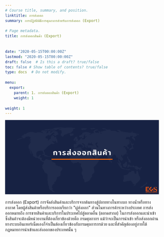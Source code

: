 ```yaml
---
# Course title, summary, and position.
linktitle: การส่งออก
summary: การปฏิบัติพิธีการศุลกากรสำหรับการส่งออก (Export)

# Page metadata.
title: การส่งออกสินค้า (Export)


date: "2020-05-15T00:00:00Z"
lastmod: "2020-05-15T00:00:00Z"
draft: false  # Is this a draft? true/false
toc: false # Show table of contents? true/false
type: docs  # Do not modify.

menu:
  export:
    parent: 1. การส่งออกสินค้า (Export)
    weight: 1

weight: 1
---
```


![](img/export.png)

การส่งออก (Export) การจัดส่งสินค้าและบริการจากต้นทางสู่ปลายทางในทางบก ทางน้ำหรือทางอากาศ โดยผู้ส่งสินค้าหรือบริการออกเรียกว่า "ผู่ส่งออก" ส่วนในทางการค้าระหว่างประเทศ การส่งออกหมายถึง การขายสินค้าและบริการในประเทศไปสู่ตลาดอื่น (ตลาดสากล) ในการส่งออกและนำเข้าซึ่งสินค้าจะต้องมีหน่วยงานที่ต้องเกี่ยวข้องด้วยคือ กรมศุลกากร แม้ว่าจะเป็นการนำเข้า หรือส่งออกผ่านทางระบบอินเทอร์เน็ตเองก็จำเป็นต้องเกี่ยวข้องกับกรมศุลการกรด้วย และที่สำคัญต้องอยู่ภายใต้กฎหมายการนำเข้าและส่งออกของประเทศนั้น ๆ